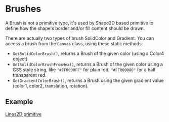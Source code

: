 # Brushes

A Brush is not a primitive type, it's used by Shape2D based primitive to define how the shape's border and/or fill content should be drawn.

There are actually two types of brush SolidColor and Gradient. You can access a brush from the `Canvas` class, using these static methods:

 - `GetSolidColorBrush()`, returns a Brush of the given color (using a Color4 object).
 - `GetSolidColorBrushFromHex()`, returns a Brush of the given color using a CSS style string, like `"#FF0000FF"` for plain red, `"#FF000080"` for a half transparent red.
 - `GetGradientColorBrush()`, returns a Brush using the given gradient value (color1, color2, translation, rotation).

## Example

[Lines2D primitive](http://babylonjs-playground.com/#15C96V#4)
